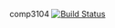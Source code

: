 comp3104 
[![Build Status](https://app.travis-ci.com/rohan1500/COMP3104.svg?branch=main)](https://app.travis-ci.com/rohan1500/COMP3104)
